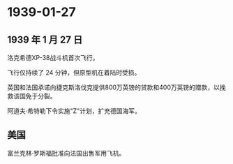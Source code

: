 # 1939-01-27

## 1939 年 1 月 27 日

洛克希德XP-38战斗机首次飞行。

飞行仅持续了 24 分钟，但原型机在着陆时受损。

英国和法国承诺向捷克斯洛伐克提供800万英镑的贷款和400万英镑的赠款，以挽救该国免于分裂。

阿道夫·希特勒下令实施"Z"计划，扩充德国海军。

## 美国

富兰克林·罗斯福批准向法国出售军用飞机。

